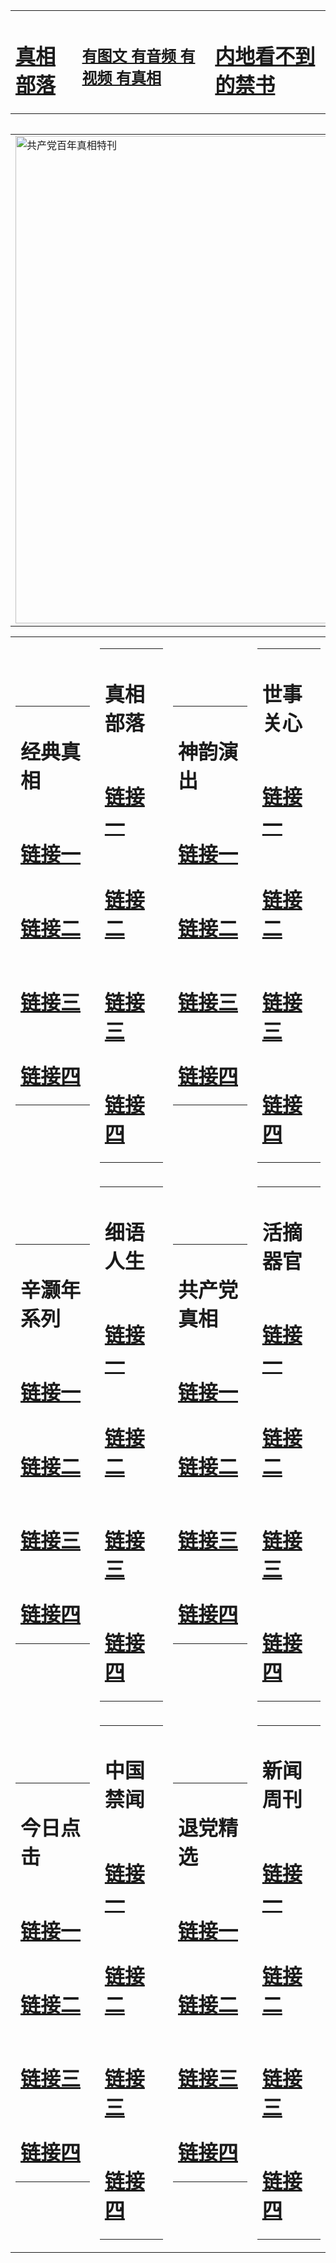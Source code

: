 <table><tr><td><H1><a href="http://t.cn/RXHdp1o">真相部落</a></H1></td><td><H2><a href="http://t.cn/RXHdK4W">有图文 有音频 有视频 有真相</a></H2><td><H1><a href="http://t.cn/RXHdO6g"> 内地看不到的禁书</a></H1></td></table><table><table><tr><td><a href="http://t.cn/RXHdWwT"><img src="http://3197.442.cmyartwork.com/zx/bngcd/gcdbnzx.jpg" width="780"  border="0" alt="共产党百年真相特刊"></a></td></tr></table><table><tr><td><table><tr><td ><h1>经典真相</h1></td></tr><tr><td><h1>  <a href="http://t.cn/RXHdpuy" target=_blank>链接一</a>  </h1></td></tr><tr><td><h1>  <a href="http://t.cn/RXHdpuy" target=_blank>链接二</a>  </h1></td></tr><tr><td><h1>  <a href="http://po.st/cb2bdx" target=_blank>链接三</a>  </h1></td></tr><tr><td><h1>  <a href="http://po.st/45bNu8" target=_blank>链接四</a>  </h1></td></tr></table></td><td><table><tr><td ><h1>真相部落</h1></td></tr><tr><td><h1>  <a href="http://t.cn/RXHdKqc" target=_blank>链接一</a>  </h1></td></tr><tr><td><h1>  <a href="http://t.cn/RXHd69b" target=_blank>链接二</a>  </h1></td></tr><tr><td><h1>  <a href="http://po.st/zdsqqi" target=_blank>链接三</a>  </h1></td></tr><tr><td><h1>  <a href="http://po.st/cpvH5T" target=_blank>链接四</a>  </h1></td></tr></table></td><td><table><tr><td ><h1>神韵演出</h1></td></tr><tr><td><h1>  <a href="http://t.cn/RXHdI92" target=_blank>链接一</a>  </h1></td></tr><tr><td><h1>  <a href="http://t.cn/RXHd0H6" target=_blank>链接二</a>  </h1></td></tr><tr><td><h1>  <a href="http://po.st/zef8Bg" target=_blank>链接三</a>  </h1></td></tr><tr><td><h1>  <a href="http://t.cn/RXHd0ei" target=_blank>链接四</a>  </h1></td></tr></table></td><td><table><tr><td ><h1>世事关心</h1></td></tr><tr><td><h1>  <a href="http://t.cn/RXHdO70" target=_blank>链接一</a>  </h1></td></tr><tr><td><h1>  <a href="http://t.cn/RXHdOZE" target=_blank>链接二</a>  </h1></td></tr><tr><td><h1>  <a href="http://po.st/fwYCtC" target=_blank>链接三</a>  </h1></td></tr><tr><td><h1>  <a href="http://t.cn/RXHd6dS" target=_blank>链接四</a>  </h1></td></tr></table></td></tr><tr><td><table><tr><td ><h1>辛灏年系列</h1></td></tr><tr><td><h1>  <a href="http://t.cn/RXHdOiO" target=_blank>链接一</a>  </h1></td></tr><tr><td><h1>  <a href="http://t.cn/RXHdOa4" target=_blank>链接二</a>  </h1></td></tr><tr><td><h1>  <a href="http://po.st/1ZkGCi" target=_blank>链接三</a>  </h1></td></tr><tr><td><h1>  <a href="http://t.cn/RXHdMbV" target=_blank>链接四</a>  </h1></td></tr></table></td><td><table><tr><td ><h1>细语人生</h1></td></tr><tr><td><h1>  <a href="http://t.cn/RXHdO8S" target=_blank>链接一</a>  </h1></td></tr><tr><td><h1>  <a href="http://t.cn/RXHdO8S" target=_blank>链接二</a>  </h1></td></tr><tr><td><h1>  <a href="http://po.st/n55VII" target=_blank>链接三</a>  </h1></td></tr><tr><td><h1>  <a href="http://t.cn/RXHdXpM" target=_blank>链接四</a>  </h1></td></tr></table></td><td><table><tr><td ><h1>共产党真相</h1></td></tr><tr><td><h1>  <a href="http://t.cn/RXHdWwT" target=_blank>链接一</a>  </h1></td></tr><tr><td><h1>  <a href="http://t.cn/RXHdWU0" target=_blank>链接二</a>  </h1></td></tr><tr><td><h1>  <a href="http://po.st/IBVxti" target=_blank>链接三</a>  </h1></td></tr><tr><td><h1>  <a href="http://po.st/PeZkr4" target=_blank>链接四</a>  </h1></td></tr></table></td><td><table><tr><td ><h1>活摘器官</h1></td></tr><tr><td><h1>  <a href="http://t.cn/RXHdWNz" target=_blank>链接一</a>  </h1></td></tr><tr><td><h1>  <a href="http://t.cn/RXHdW0o" target=_blank>链接二</a>  </h1></td></tr><tr><td><h1>  <a href="http://po.st/MH2ryZ" target=_blank>链接三</a>  </h1></td></tr><tr><td><h1>  <a href="http://po.st/o7YO9N" target=_blank>链接四</a>  </h1></td></tr></table></td></tr><tr><td><table><tr><td ><h1>今日点击</h1></td></tr><tr><td><h1>  <a href="http://t.cn/RXHdWDJ" target=_blank>链接一</a>  </h1></td></tr><tr><td><h1>  <a href="http://t.cn/RXHdWFm" target=_blank>链接二</a>  </h1></td></tr><tr><td><h1>  <a href="http://po.st/z3V4cH" target=_blank>链接三</a>  </h1></td></tr><tr><td><h1>  <a href="http://po.st/9PN4Mn" target=_blank>链接四</a>  </h1></td></tr></table></td><td><table><tr><td ><h1>中国禁闻</h1></td></tr><tr><td><h1>  <a href="http://t.cn/RXHdlf4" target=_blank>链接一</a>  </h1></td></tr><tr><td><h1>  <a href="http://t.cn/RXHdlxb" target=_blank>链接二</a>  </h1></td></tr><tr><td><h1>  <a href="http://po.st/i4y6tp" target=_blank>链接三</a>  </h1></td></tr><tr><td><h1>  <a href="http://po.st/pjPbri" target=_blank>链接四</a>  </h1></td></tr></table></td><td><table><tr><td ><h1>退党精选</h1></td></tr><tr><td><h1>  <a href="http://t.cn/RXHdl8Y" target=_blank>链接一</a>  </h1></td></tr><tr><td><h1>  <a href="http://t.cn/RXHdlnG" target=_blank>链接二</a>  </h1></td></tr><tr><td><h1>  <a href="http://po.st/Tqqj6Z" target=_blank>链接三</a>  </h1></td></tr><tr><td><h1>  <a href="http://po.st/zXWeX7" target=_blank>链接四</a>  </h1></td></tr></table></td><td><table><tr><td ><h1>新闻周刊</h1></td></tr><tr><td><h1>  <a href="http://t.cn/RXHdjAM" target=_blank>链接一</a>  </h1></td></tr><tr><td><h1>  <a href="http://t.cn/RXHdoPP" target=_blank>链接二</a>  </h1></td></tr><tr><td><h1>  <a href="http://po.st/tXkqxX" target=_blank>链接三</a>  </h1></td></tr><tr><td><h1>  <a href="http://po.st/wEGH5e" target=_blank>链接四</a>  </h1></td></tr></table></td></tr></table>
